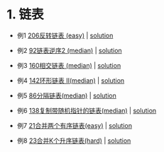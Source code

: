 # 1. 链表

- 例1 [206反转链表 (easy)](https://leetcode-cn.com/problems/reverse-linked-list/) |  [solution](https://github.com/qcxu-super/qcxu-super.github.io/blob/master/Leetcode/1_LinkedList/206_ReverseLinkedList.cpp)

- 例2 [92链表逆序2 (median)](https://leetcode-cn.com/problems/reverse-linked-list-ii/) | [solution](https://github.com/qcxu-super/qcxu-super.github.io/blob/master/Leetcode/1_LinkedList/92_ReverseLinkedListII.cpp)

- 例3 [160相交链表 (median)](https://leetcode-cn.com/problems/intersection-of-two-linked-lists/) | [solution](https://github.com/qcxu-super/qcxu-super.github.io/blob/master/Leetcode/1_LinkedList/160_IntersectionOfTwoLinkedLists.cpp)

- 例4 [142环形链表 II(median)](https://leetcode-cn.com/problems/linked-list-cycle-ii/) | [solution](https://github.com/qcxu-super/qcxu-super.github.io/blob/master/Leetcode/1_LinkedList/142_LinkedListCycleII.cpp)

- 例5 [86分隔链表(median)](https://leetcode-cn.com/problems/partition-list/) | [solution](https://github.com/qcxu-super/qcxu-super.github.io/blob/master/Leetcode/1_LinkedList/86_PartitionList.cpp)

- 例6 [138复制带随机指针的链表(median)](https://leetcode-cn.com/problems/copy-list-with-random-pointer/) | [solution](https://github.com/qcxu-super/qcxu-super.github.io/blob/master/Leetcode/1_LinkedList/138_CopyListWithRandomPointer.cpp)

- 例7 [21合并两个有序链表(easy)](https://leetcode-cn.com/problems/merge-two-sorted-lists/) | [solution](https://github.com/qcxu-super/qcxu-super.github.io/blob/master/Leetcode/1_LinkedList/21_MergeTwoSortedLists.cpp)

- 例8 [23合并K个升序链表(hard)](https://leetcode-cn.com/problems/merge-k-sorted-lists/) | [solution](https://github.com/qcxu-super/qcxu-super.github.io/blob/master/Leetcode/1_LinkedList/23_MergeKSortedLists.cpp)